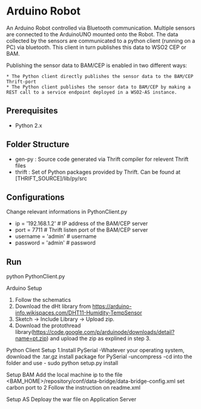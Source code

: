 Arduino Robot
====================
An Arduino Robot controlled via Bluetooth communication. Multiple sensors are connected to the ArduinoUNO mounted onto the Robot. The data collected by the sensors are communicated to a python client (running on a PC) via bluetooth. This client in turn publishes this data to WSO2 CEP or BAM. 

Publishing the sensor data to BAM/CEP is enabled in two different ways:

	* The Python client directly publishes the sensor data to the BAM/CEP Thrift-port
    * The Python client publishes the sensor data to BAM/CEP by making a REST call to a service endpoint deployed in a WSO2-AS instance.

Prerequisites
--------------

* Python 2.x

Folder Structure
-----------------
* gen-py : Source code generated via Thrift compiler for relevent Thrift files
* thrift : Set of Python packages provided by Thrift. Can be found at [THRIFT_SOURCE]/lib/py/src

Configurations
------------------

Change relevant informations in PythonClient.py
* ip = '192.168.1.2'	# IP address of the BAM/CEP server
* port = 7711		# Thrift listen port of the BAM/CEP server
* username = 'admin'	# username
* password = 'admin' 	# password 

Run
------------
python PythonClient.py


Arduino Setup
1. Follow the schematics
2. Download the dHt library from https://arduino-info.wikispaces.com/DHT11-Humidity-TempSensor
3. Sketch -> Include Library -> Upload zip.
4. Download the protothread library(https://code.google.com/p/arduinode/downloads/detail?name=pt.zip) and upload the zip as explined in step 3.


Python Client Setup
1.Install PySerial
	-Whatever your operating system, download the .tar.gz install package for PySerial 
	-uncompress
	-cd into the folder and use - sudo python setup.py install

Setup BAM
Add the local machine ip to the file <BAM_HOME>/repository/conf/data-bridge/data-bridge-config.xml
set carbon port to 2
Follow the instruction on readme.xml

Setup AS
Deploay the war file on Application Server